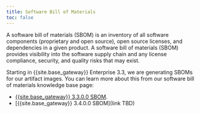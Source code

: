 ```yaml
---
title: Software Bill of Materials
toc: false
---
```


A software bill of materials (SBOM) is an inventory of all software components (proprietary and open source), open source licenses, and dependencies in a given product. A software bill of materials (SBOM) provides visibility into the software supply chain and any license compliance, security, and quality risks that may exist.

Starting in {{site.base_gateway}} Enterprise 3.3, we are generating SBOMs for our artifact images.
You can learn more about this from our software bill of materials knowledge base page:
* [{{site.base_gateway}} 3.3.0.0 SBOM](https://support.konghq.com/support/s/article/SBOM-Artifacts-for-Kong-Gateway-3-3-0-0).
*  [{{site.base_gateway}} 3.4.0.0 SBOM](link TBD)
